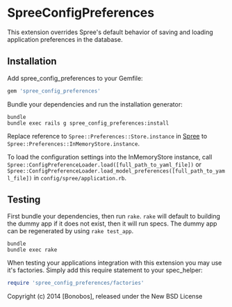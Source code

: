 SpreeConfigPreferences
======================

This extension overrides Spree's default behavior of saving and loading application preferences in the database.

Installation
------------

Add spree_config_preferences to your Gemfile:

```ruby
gem 'spree_config_preferences'
```

Bundle your dependencies and run the installation generator:

```shell
bundle
bundle exec rails g spree_config_preferences:install
```

Replace reference to `Spree::Preferences::Store.instance` in [Spree](https://github.com/spree/spree/blob/2-2-stable/core/app/models/spree/preferences/preferable.rb#L137) to `Spree::Preferences::InMemoryStore.instance`.

To load the configuration settings into the InMemoryStore instance, call `Spree::ConfigPreferenceLoader.load([full_path_to_yaml_file])` or `Spree::ConfigPreferenceLoader.load_model_preferences([full_path_to_yaml_file])` in `config/spree/application.rb`.

Testing
-------

First bundle your dependencies, then run `rake`. `rake` will default to building the dummy app if it does not exist, then it will run specs. The dummy app can be regenerated by using `rake test_app`.

```shell
bundle
bundle exec rake
```

When testing your applications integration with this extension you may use it's factories.
Simply add this require statement to your spec_helper:

```ruby
require 'spree_config_preferences/factories'
```

Copyright (c) 2014 [Bonobos], released under the New BSD License

